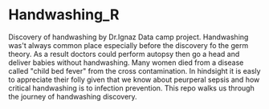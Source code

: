 # Handwashing_R
Discovery of handwashing by Dr.Ignaz 
Data camp project.
Handwashing was't always common place especially before the discovery fo the germ theory.
As a result doctors could perform autopsy then go a head and deliver babies without handwashing.
Many women died from a disease called "child bed fever" from the cross contamination.
In hindsight it is easly to appreciate their folly given that we know about peurperal sepsis and how critical handwashing is to infection prevention.
This repo walks us through the journey of handwashing discovery.
